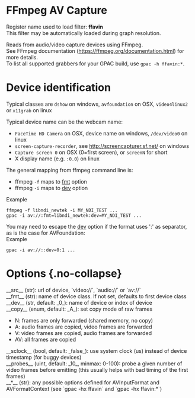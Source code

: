 <!-- automatically generated - do not edit, patch gpac/applications/gpac/gpac.c -->

# FFmpeg AV Capture  
  
Register name used to load filter: __ffavin__  
This filter may be automatically loaded during graph resolution.  
  
Reads from audio/video capture devices using FFmpeg.  
See FFmpeg documentation (https://ffmpeg.org/documentation.html) for more details.  
To list all supported grabbers for your GPAC build, use `gpac -h ffavin:*`.  
  
# Device identification  
  
Typical classes are `dshow` on windows, `avfoundation` on OSX, `video4linux2` or `x11grab` on linux  
  
Typical device name can be the webcam name:  

- `FaceTime HD Camera` on OSX, device name on windows, `/dev/video0` on linux  
- `screen-capture-recorder`, see http://screencapturer.sf.net/ on windows  
- `Capture screen 0` on OSX (0=first screen), or `screenN` for short  
- X display name (e.g. `:0.0`) on linux  

  
The general mapping from ffmpeg command line is:  

- ffmpeg `-f` maps to [fmt](#fmt) option  
- ffmpeg `-i` maps to [dev](#dev) option  

  
Example
```
ffmpeg -f libndi_newtek -i MY_NDI_TEST ...  
gpac -i av://:fmt=libndi_newtek:dev=MY_NDI_TEST ...
```
  
  
You may need to escape the [dev](#dev) option if the format uses ':' as separator, as is the case for AVFoundation:  
Example
```
gpac -i av://::dev=0:1 ...
```
  
  

# Options  {.no-collapse}  
  
<div markdown class="option">  
<a id="src" data-level="basic">__src__</a> (str): url of device, `video://`, `audio://` or `av://`  
</div>  
<div markdown class="option">  
<a id="fmt" data-level="basic">__fmt__</a> (str): name of device class. If not set, defaults to first device class  
</div>  
<div markdown class="option">  
<a id="dev" data-level="basic">__dev__</a> (str, default: _0_): name of device or index of device  
</div>  
<div markdown class="option">  
<a id="copy">__copy__</a> (enum, default: _A_): set copy mode of raw frames  

- N: frames are only forwarded (shared memory, no copy)  
- A: audio frames are copied, video frames are forwarded  
- V: video frames are copied, audio frames are forwarded  
- AV: all frames are copied  
</div>  
  
<div markdown class="option">  
<a id="sclock">__sclock__</a> (bool, default: _false_): use system clock (us) instead of device timestamp (for buggy devices)  
</div>  
<div markdown class="option">  
<a id="probes">__probes__</a> (uint, default: _10_, minmax: 0-100): probe a given number of video frames before emitting (this usually helps with bad timing of the first frames)  
</div>  
<div markdown class="option">  
<a id="*" data-level="basic">__*__</a> (str): any possible options defined for AVInputFormat and AVFormatContext (see `gpac -hx ffavin` and `gpac -hx ffavin:*`)  
</div>  
  
